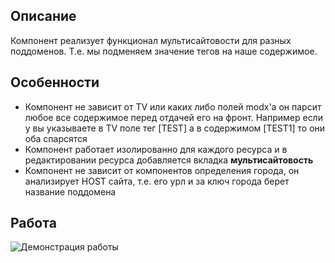 ## Описание

Компонент реализует функционал мультисайтовости для разных поддоменов. Т.е. мы подменяем значение тегов на наше содержимое.

## Особенности

* Компонент не зависит от TV или каких либо полей modx'a он парсит любое все содержимое перед отдачей его на фронт. Например если у вы указываете в TV поле тег [TEST] а в содержимом [TEST1] то они оба спарсятся
* Компонент работает изолированно для каждого ресурса и в редактировании ресурса добавляется вкладка **мультисайтовость**
* Компонент не зависит от компонентов определения города, он анализирует HOST сайта, т.е. его урл и за ключ города берет название поддомена

## Работа

![Демонстрация работы](https://pavel.one/mult.gif)